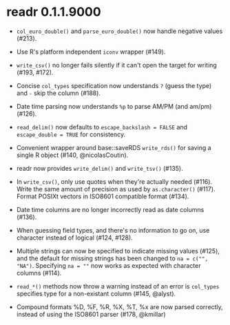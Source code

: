 # readr 0.1.1.9000

* `col_euro_double()` and `parse_euro_double()` now handle negative values 
  (#213).

* Use R's platform independent `iconv` wrapper (#149).

* `write_csv()` no longer fails silently if it can't open the target for
  writing (#193, #172).

* Concise `col_types` specification now understands `?` (guess the type) and
  `-` skip the column (#188).

* Date time parsing now understands `%p` to parse AM/PM (and am/pm) (#126).

* `read_delim()` now defaults to `escape_backslash = FALSE` and 
  `escape_double = TRUE` for consistency.  
  
* Convenient wrapper around base::saveRDS `write_rds()` for saving a single R 
  object (#140, @nicolasCoutin).  
  
* readr now provides `write_delim()` and `write_tsv()` (#135).

* In `write_csv()`, only use quotes when they're actually needed (#116).
  Write the same amount of precision as used by `as.character()` (#117).
  Format POSIXt vectors in ISO8601 compatible format (#134).
  
* Date time columns are no longer incorrectly read as date columns (#136).

* When guessing field types, and there's no information to go on, use
  character instead of logical (#124, #128).

* Multiple strings can now be specified to indicate missing values (#125), and
  the default for missing strings has been changed to `na = c("", "NA")`.
  Specifying `na = ""` now works as expected with character columns (#114).
  
* `read_*()` methods now throw a warning instead of an error is `col_types`
  specifies type for a non-existant column (#145, @alyst).

* Compound formats %D, %F, %R, %X, %T, %x are now parsed correctly, instead of
  using the ISO8601 parser (#178, @kmillar)
